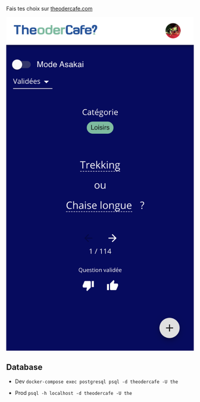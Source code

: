Fais tes choix sur [theodercafe.com](theodercafe.com)

![preview](app-preview.png)

## Database

- Dev
  `docker-compose exec postgresql psql -d theodercafe -U the`

* Prod
  `psql -h localhost -d theodercafe -U the`
